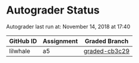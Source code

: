 # Autograder Status
Autograder last run at: November 14, 2018 at 17:40

| GitHub ID | Assignment | Graded Branch |
|-----------|------------|---------------|
| lilwhale | a5 | [graded-cb3c29](https://github.com/Fall2018COMP401-001/a5-lilwhale/tree/graded-cb3c29) | 
